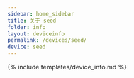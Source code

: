 ```yaml
---
sidebar: home_sidebar
title: 关于 seed
folder: info
layout: deviceinfo
permalink: /devices/seed/
device: seed
---
```

{% include templates/device_info.md %}
